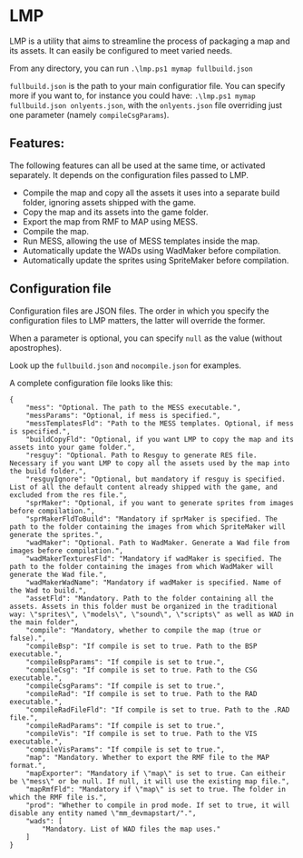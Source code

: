 # LMP

LMP is a utility that aims to streamline the process of packaging a map and its assets. It can easily be configured to meet varied needs.

From any directory, you can run ``.\lmp.ps1 mymap fullbuild.json``

``fullbuild.json`` is the path to your main configuratior file. You can specify more if you want to, for instance you could have: ``.\lmp.ps1 mymap fullbuild.json onlyents.json``, with the ``onlyents.json`` file overriding just one parameter (namely ``compileCsgParams``).

## Features:

The following features can all be used at the same time, or activated separately. It depends on the configuration files passed to LMP.

 - Compile the map and copy all the assets it uses into a separate build folder, ignoring assets shipped with the game.
 - Copy the map and its assets into the game folder.
 - Export the map from RMF to MAP using MESS.
 - Compile the map.
 - Run MESS, allowing the use of MESS templates inside the map.
 - Automatically update the WADs using WadMaker before compilation.
 - Automatically update the sprites using SpriteMaker before compilation.

## Configuration file

Configuration files are JSON files. The order in which you specify the configuration files to LMP matters, the latter will override the former.

When a parameter is optional, you can specify ``null`` as the value (without apostrophes).

Look up the ``fullbuild.json`` and ``nocompile.json`` for examples.

A complete configuration file looks like this:

    {
        "mess": "Optional. The path to the MESS executable.",
        "messParams": "Optional, if mess is specified.",
        "messTemplatesFld": "Path to the MESS templates. Optional, if mess is specified.",
        "buildCopyFld": "Optional, if you want LMP to copy the map and its assets into your game folder.",
        "resguy": "Optional. Path to Resguy to generate RES file. Necessary if you want LMP to copy all the assets used by the map into the build folder.",
        "resguyIgnore": "Optional, but mandatory if resguy is specified. List of all the default content already shipped with the game, and excluded from the res file.",
        "sprMaker": "Optional, if you want to generate sprites from images before compilation.",
        "sprMakerFldToBuild": "Mandatory if sprMaker is specified. The path to the folder containing the images from which SpriteMaker will generate the sprites.",
        "wadMaker": "Optional. Path to WadMaker. Generate a Wad file from images before compilation.",
        "wadMakerTexturesFld": "Mandatory if wadMaker is specified. The path to the folder containing the images from which WadMaker will generate the Wad file.",
        "wadMakerWadName": "Mandatory if wadMaker is specified. Name of the Wad to build.",
        "assetFld": "Mandatory. Path to the folder containing all the assets. Assets in this folder must be organized in the traditional way: \"sprites\", \"models\", \"sound\", \"scripts\" as well as WAD in the main folder",
        "compile": "Mandatory, whether to compile the map (true or false).",
        "compileBsp": "If compile is set to true. Path to the BSP executable.",
        "compileBspParams": "If compile is set to true.",
        "compileCsg": "If compile is set to true. Path to the CSG executable.",
        "compileCsgParams": "If compile is set to true.",
        "compileRad": "If compile is set to true. Path to the RAD executable.",
        "compileRadFileFld": "If compile is set to true. Path to the .RAD file.",
        "compileRadParams": "If compile is set to true.",
        "compileVis": "If compile is set to true. Path to the VIS executable.",
        "compileVisParams": "If compile is set to true.",
        "map": "Mandatory. Whether to export the RMF file to the MAP format.",
        "mapExporter": "Mandatory if \"map\" is set to true. Can eitheir be \"mess\" or be null. If null, it will use the existing map file.",
        "mapRmfFld": "Mandatory if \"map\" is set to true. The folder in which the RMF file is.",
        "prod": "Whether to compile in prod mode. If set to true, it will disable any entity named \"mm_devmapstart/".",
        "wads": [
            "Mandatory. List of WAD files the map uses."
        ]
    }